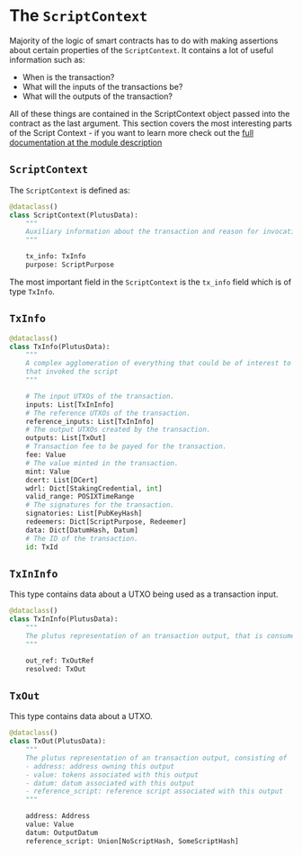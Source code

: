 # The `ScriptContext`

Majority of the logic of smart contracts has to do with making assertions about certain properties of the `ScriptContext`.
It contains a lot of useful information such as:

- When is the transaction?
- What will the inputs of the transactions be?
- What will the outputs of the transaction?

All of these things are contained in the ScriptContext object passed into the contract as the last argument.
This section covers the most interesting parts of the Script Context - if you want to learn more check out the [full documentation at the module description](https://opshin.opshin.dev/opshin/ledger/api_v2.html)


## `ScriptContext`

The `ScriptContext` is defined as:

```python
@dataclass()
class ScriptContext(PlutusData):
    """
    Auxiliary information about the transaction and reason for invocation of the called script.
    """

    tx_info: TxInfo
    purpose: ScriptPurpose

```

The most important field in the `ScriptContext` is the `tx_info` field which is of type `TxInfo`.

## `TxInfo`

```python
@dataclass()
class TxInfo(PlutusData):
    """
    A complex agglomeration of everything that could be of interest to the executed script, regarding the transaction
    that invoked the script
    """

    # The input UTXOs of the transaction.
    inputs: List[TxInInfo]
    # The reference UTXOs of the transaction.
    reference_inputs: List[TxInInfo]
    # The output UTXOs created by the transaction.
    outputs: List[TxOut]
    # Transaction fee to be payed for the transaction.
    fee: Value
    # The value minted in the transaction.
    mint: Value
    dcert: List[DCert]
    wdrl: Dict[StakingCredential, int]
    valid_range: POSIXTimeRange
    # The signatures for the transaction.
    signatories: List[PubKeyHash]
    redeemers: Dict[ScriptPurpose, Redeemer]
    data: Dict[DatumHash, Datum]
    # The ID of the transaction.
    id: TxId
```

## `TxInInfo`

This type contains data about a UTXO being used as a transaction input.

```python
@dataclass()
class TxInInfo(PlutusData):
    """
    The plutus representation of an transaction output, that is consumed by the transaction.
    """

    out_ref: TxOutRef
    resolved: TxOut
```

## `TxOut`

This type contains data about a UTXO.

```python
@dataclass()
class TxOut(PlutusData):
    """
    The plutus representation of an transaction output, consisting of
    - address: address owning this output
    - value: tokens associated with this output
    - datum: datum associated with this output
    - reference_script: reference script associated with this output
    """

    address: Address
    value: Value
    datum: OutputDatum
    reference_script: Union[NoScriptHash, SomeScriptHash]
```

